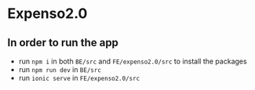 # Expenso2.0

## In order to run the app

- run `npm i` in both `BE/src` and `FE/expenso2.0/src` to install the packages
- run `npm run dev` in `BE/src`
- run `ionic serve` in `FE/expenso2.0/src`
